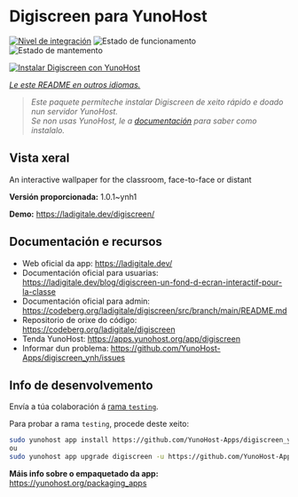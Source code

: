 <!--
NOTA: Este README foi creado automáticamente por <https://github.com/YunoHost/apps/tree/master/tools/readme_generator>
NON debe editarse manualmente.
-->

# Digiscreen para YunoHost

[![Nivel de integración](https://apps.yunohost.org/badge/integration/digiscreen)](https://ci-apps.yunohost.org/ci/apps/digiscreen/)
![Estado de funcionamento](https://apps.yunohost.org/badge/state/digiscreen)
![Estado de mantemento](https://apps.yunohost.org/badge/maintained/digiscreen)

[![Instalar Digiscreen con YunoHost](https://install-app.yunohost.org/install-with-yunohost.svg)](https://install-app.yunohost.org/?app=digiscreen)

*[Le este README en outros idiomas.](./ALL_README.md)*

> *Este paquete permíteche instalar Digiscreen de xeito rápido e doado nun servidor YunoHost.*  
> *Se non usas YunoHost, le a [documentación](https://yunohost.org/install) para saber como instalalo.*

## Vista xeral

An interactive wallpaper for the classroom, face-to-face or distant


**Versión proporcionada:** 1.0.1~ynh1

**Demo:** <https://ladigitale.dev/digiscreen/>
## Documentación e recursos

- Web oficial da app: <https://ladigitale.dev/>
- Documentación oficial para usuarias: <https://ladigitale.dev/blog/digiscreen-un-fond-d-ecran-interactif-pour-la-classe>
- Documentación oficial para admin: <https://codeberg.org/ladigitale/digiscreen/src/branch/main/README.md>
- Repositorio de orixe do código: <https://codeberg.org/ladigitale/digiscreen>
- Tenda YunoHost: <https://apps.yunohost.org/app/digiscreen>
- Informar dun problema: <https://github.com/YunoHost-Apps/digiscreen_ynh/issues>

## Info de desenvolvemento

Envía a túa colaboración á [rama `testing`](https://github.com/YunoHost-Apps/digiscreen_ynh/tree/testing).

Para probar a rama `testing`, procede deste xeito:

```bash
sudo yunohost app install https://github.com/YunoHost-Apps/digiscreen_ynh/tree/testing --debug
ou
sudo yunohost app upgrade digiscreen -u https://github.com/YunoHost-Apps/digiscreen_ynh/tree/testing --debug
```

**Máis info sobre o empaquetado da app:** <https://yunohost.org/packaging_apps>
